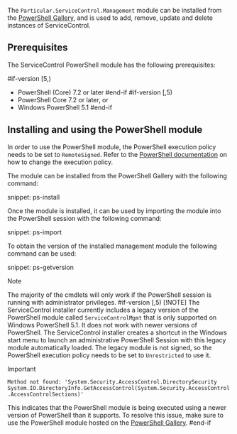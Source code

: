 The `Particular.ServiceControl.Management` module can be installed from the [PowerShell Gallery](https://www.powershellgallery.com/packages/Particular.ServiceControl.Management), and is used to add, remove, update and delete instances of ServiceControl.

## Prerequisites

The ServiceControl PowerShell module has the following prerequisites:

#if-version [5,)
- PowerShell (Core) 7.2 or later
#end-if
#if-version [,5)
- PowerShell Core 7.2 or later, or
- Windows PowerShell 5.1
#end-if

## Installing and using the PowerShell module

In order to use the PowerShell module, the PowerShell execution policy needs to be set to `RemoteSigned`. Refer to the [PowerShell documentation](https://learn.microsoft.com/en-us/powershell/module/microsoft.powershell.security/set-executionpolicy) on how to change the execution policy.

The module can be installed from the PowerShell Gallery with the following command:

snippet: ps-install

Once the module is installed, it can be used by importing the module into the PowerShell session with the following command:

snippet: ps-import

To obtain the version of the installed management module the following command can be used:

snippet: ps-getversion

> [!NOTE]
> The majority of the cmdlets will only work if the PowerShell session is running with administrator privileges.
#if-version [,5)
> [!NOTE]
> The ServiceControl installer currently includes a legacy version of the PowerShell module called `ServiceControlMgmt` that is only supported on Windows PowerShell 5.1. It does not work with newer versions of PowerShell. The ServiceControl installer creates a shortcut in the Windows start menu to launch an administrative PowerShell Session with this legacy module automatically loaded. The legacy module is not signed, so the PowerShell execution policy needs to be set to `Unrestricted` to use it.

> [!IMPORTANT]
> `Method not found: 'System.Security.AccessControl.DirectorySecurity System.IO.DirectoryInfo.GetAccessControl(System.Security.AccessControl.AccessControlSections)'`
>
> This indicates that the PowerShell module is being executed using a newer version of PowerShell than it supports. To resolve this issue, make sure to use the PowerShell module hosted on the [PowerShell Gallery](https://www.powershellgallery.com/packages/Particular.ServiceControl.Management/).
#end-if